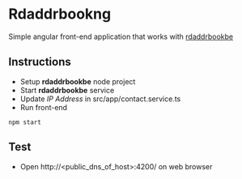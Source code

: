 # Rdaddrbookng

Simple angular front-end application that works with [rdaddrbookbe](https://github.com/rajdurvasula/rdaddrbookbe)

## Instructions
- Setup **rdaddrbookbe** node project
- Start **rdaddrbookbe** service
- Update *IP Address* in src/app/contact.service.ts
- Run front-end
```
npm start
```

## Test
- Open http://<public_dns_of_host>:4200/ on web browser
